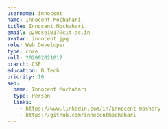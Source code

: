 ```yaml
---
username: innocent
name: Innocent Mochahari
title: Innocent Mochahari
email: u20cse1017@cit.ac.in
avatar: innocent.jpg
role: Web Developer
type: core
roll: 202002021017
branch: CSE
education: B.Tech
priority: 10
seo:
  name: Innocent Mochahari
  type: Person
  links:
    - https://www.linkedin.com/in/innocent-moshary
    - https://github.com/innocentmochahari
---
```

